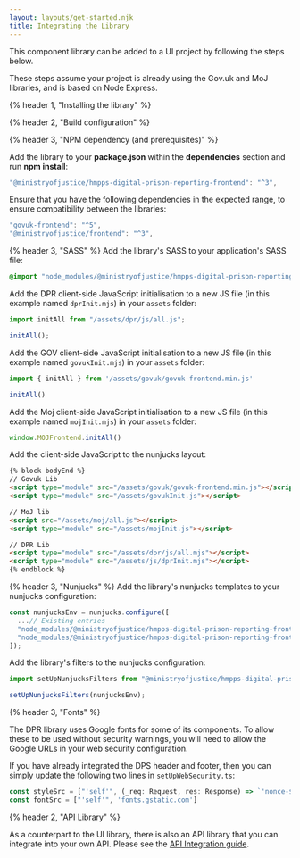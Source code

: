 ```yaml
---
layout: layouts/get-started.njk
title: Integrating the Library
---
```


This component library can be added to a UI project by following the steps below.

These steps assume your project is already using the Gov.uk and MoJ libraries, and is based on Node Express.

{% header 1, "Installing the library" %}

{% header 2, "Build configuration" %}

{% header 3, "NPM dependency (and prerequisites)" %}

Add the library to your **package.json** within the **dependencies** section and run **npm install**:

```javascript
"@ministryofjustice/hmpps-digital-prison-reporting-frontend": "^3",
```

Ensure that you have the following dependencies in the expected range, to ensure compatibility between the libraries:

```javascript
"govuk-frontend": "^5",
"@ministryofjustice/frontend": "^3",
```

{% header 3, "SASS" %}
Add the library's SASS to your application's SASS file:

```scss
@import "node_modules/@ministryofjustice/hmpps-digital-prison-reporting-frontend/dpr/all";
```

Add the DPR client-side JavaScript initialisation to a new JS file (in this example named `dprInit.mjs`) in your `assets` folder:
```javascript
import initAll from "/assets/dpr/js/all.js";

initAll();
```

Add the GOV client-side JavaScript initialisation to a new JS file (in this example named `govukInit.mjs`) in your `assets` folder:
```javascript
import { initAll } from '/assets/govuk/govuk-frontend.min.js'

initAll()
```

Add the Moj client-side JavaScript initialisation to a new JS file (in this example named `mojInit.mjs`) in your `assets` folder:
```javascript
window.MOJFrontend.initAll()
```

Add the client-side JavaScript to the nunjucks layout:
```html
{% block bodyEnd %}
// Govuk Lib
<script type="module" src="/assets/govuk/govuk-frontend.min.js"></script>
<script type="module" src="/assets/govukInit.js"></script>

// MoJ lib
<script src="/assets/moj/all.js"></script>
<script type="module" src="/assets/mojInit.js"></script>

// DPR Lib
<script type="module" src="/assets/dpr/js/all.mjs"></script>
<script type="module" src="/assets/js/dprInit.mjs"></script>
{% endblock %}
```


{% header 3, "Nunjucks" %}
Add the library's nunjucks templates to your nunjucks configuration:

```javascript
const nunjucksEnv = nunjucks.configure([
  ...// Existing entries
  "node_modules/@ministryofjustice/hmpps-digital-prison-reporting-frontend/",
  "node_modules/@ministryofjustice/hmpps-digital-prison-reporting-frontend/dpr/components/",
]);
```

Add the library's filters to the nunjucks configuration:

```javascript
import setUpNunjucksFilters from "@ministryofjustice/hmpps-digital-prison-reporting-frontend/dpr/setUpNunjucksFilters";

setUpNunjucksFilters(nunjucksEnv);
```

{% header 3, "Fonts" %}

The DPR library uses Google fonts for some of its components. To allow these to be used without security warnings, you will need to allow the Google URLs in your web security configuration. 

If you have already integrated the DPS header and footer, then you can simply update the following two lines in `setUpWebSecurity.ts`:

```javascript
const styleSrc = ["'self'", (_req: Request, res: Response) => `'nonce-${res.locals.cspNonce}'`, 'fonts.googleapis.com']
const fontSrc = ["'self'", 'fonts.gstatic.com']
```

{% header 2, "API Library" %}

As a counterpart to the UI library, there is also an API library that you can integrate into your own API. Please see the [API Integration guide](https://github.com/ministryofjustice/hmpps-digital-prison-reporting-lib/blob/main/integrating-with-library.md).
